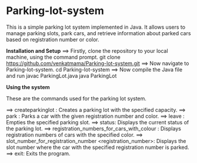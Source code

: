 # Parking-lot-system
This is a simple parking lot system implemented in Java. It allows users to manage parking slots, park cars, and retrieve information about parked cars based on registration number or color.

**Installation and Setup**
==> Firstly, clone the repository to your local machine, using the command prompt.
    git clone https://github.com/venkatmama/Parking-lot-system.git
==> Now navigate to Parking-lot-system.
    cd Parking-lot-system
==> Now compile the Java file and run
    javac ParkingLot.java
    java ParkingLot

**Using the system**

These are the commands used for the parking lot system.

==> createparkinglot <capacity>: Creates a parking lot with the specified capacity.
==> park <registrationnumber> <color>: Parks a car with the given registration number and color.
==> leave <slotnumber>: Empties the specified parking slot.
==> status: Displays the current status of the parking lot.
==> registration_numbers_for_cars_with_colour <color>: Displays registration numbers of cars with the specified color.
==> slot_number_for_registration_number <registration_number>: Displays the slot number where the car with the specified registration number is parked.
==> exit: Exits the program.
